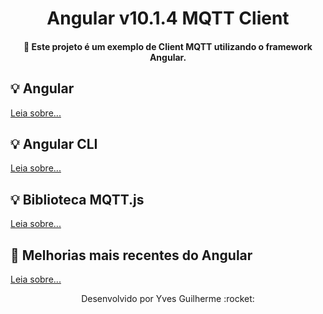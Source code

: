 <h1 align="center">Angular v10.1.4 MQTT Client</h1>

<h4 align="center">🚀 Este projeto é um exemplo de Client MQTT utilizando o framework Angular.</h4>

## :bulb: Angular

[Leia sobre...][quickstart]

## :bulb: Angular CLI

[Leia sobre...][quickstartAngularCLI]

## :bulb: Biblioteca MQTT.js

[Leia sobre...][quickstartMQTT]

## :twisted_rightwards_arrows: Melhorias mais recentes do Angular

[Leia sobre...][changelog]

[quickstart]: https://angular.io/start
[quickstartAngularCLI]: https://cli.angular.io/
[quickstartMQTT]: https://github.com/mqttjs/MQTT.js
[changelog]: https://github.com/angular/angular/blob/master/CHANGELOG.md

<p align="center">Desenvolvido por Yves Guilherme :rocket:</p>